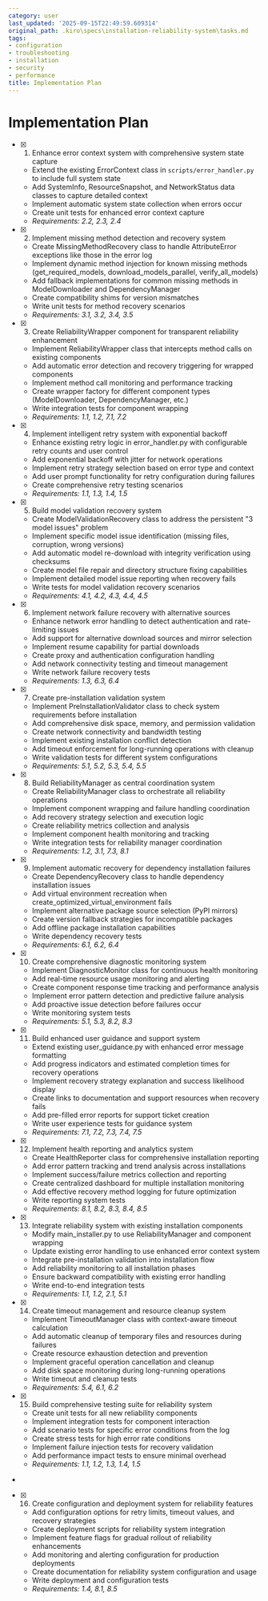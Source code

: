 ```yaml
---
category: user
last_updated: '2025-09-15T22:49:59.609314'
original_path: .kiro\specs\installation-reliability-system\tasks.md
tags:
- configuration
- troubleshooting
- installation
- security
- performance
title: Implementation Plan
---
```


# Implementation Plan

- [x] 1. Enhance error context system with comprehensive system state capture

  - Extend the existing ErrorContext class in `scripts/error_handler.py` to include full system state
  - Add SystemInfo, ResourceSnapshot, and NetworkStatus data classes to capture detailed context
  - Implement automatic system state collection when errors occur
  - Create unit tests for enhanced error context capture
  - _Requirements: 2.2, 2.3, 2.4_

- [x] 2. Implement missing method detection and recovery system

  - Create MissingMethodRecovery class to handle AttributeError exceptions like those in the error log
  - Implement dynamic method injection for known missing methods (get_required_models, download_models_parallel, verify_all_models)
  - Add fallback implementations for common missing methods in ModelDownloader and DependencyManager
  - Create compatibility shims for version mismatches
  - Write unit tests for method recovery scenarios
  - _Requirements: 3.1, 3.2, 3.4, 3.5_

- [x] 3. Create ReliabilityWrapper component for transparent reliability enhancement

  - Implement ReliabilityWrapper class that intercepts method calls on existing components
  - Add automatic error detection and recovery triggering for wrapped components
  - Implement method call monitoring and performance tracking
  - Create wrapper factory for different component types (ModelDownloader, DependencyManager, etc.)
  - Write integration tests for component wrapping
  - _Requirements: 1.1, 1.2, 7.1, 7.2_

- [x] 4. Implement intelligent retry system with exponential backoff

  - Enhance existing retry logic in error_handler.py with configurable retry counts and user control
  - Add exponential backoff with jitter for network operations
  - Implement retry strategy selection based on error type and context
  - Add user prompt functionality for retry configuration during failures
  - Create comprehensive retry testing scenarios
  - _Requirements: 1.1, 1.3, 1.4, 1.5_

- [x] 5. Build model validation recovery system

  - Create ModelValidationRecovery class to address the persistent "3 model issues" problem
  - Implement specific model issue identification (missing files, corruption, wrong versions)
  - Add automatic model re-download with integrity verification using checksums
  - Create model file repair and directory structure fixing capabilities
  - Implement detailed model issue reporting when recovery fails
  - Write tests for model validation recovery scenarios
  - _Requirements: 4.1, 4.2, 4.3, 4.4, 4.5_

- [x] 6. Implement network failure recovery with alternative sources

  - Enhance network error handling to detect authentication and rate-limiting issues
  - Add support for alternative download sources and mirror selection
  - Implement resume capability for partial downloads
  - Create proxy and authentication configuration handling
  - Add network connectivity testing and timeout management
  - Write network failure recovery tests
  - _Requirements: 1.3, 6.3, 6.4_

- [x] 7. Create pre-installation validation system

  - Implement PreInstallationValidator class to check system requirements before installation
  - Add comprehensive disk space, memory, and permission validation
  - Create network connectivity and bandwidth testing
  - Implement existing installation conflict detection
  - Add timeout enforcement for long-running operations with cleanup
  - Write validation tests for different system configurations
  - _Requirements: 5.1, 5.2, 5.3, 5.4, 5.5_

- [x] 8. Build ReliabilityManager as central coordination system

  - Create ReliabilityManager class to orchestrate all reliability operations
  - Implement component wrapping and failure handling coordination
  - Add recovery strategy selection and execution logic
  - Create reliability metrics collection and analysis
  - Implement component health monitoring and tracking
  - Write integration tests for reliability manager coordination
  - _Requirements: 1.2, 3.1, 7.3, 8.1_

- [x] 9. Implement automatic recovery for dependency installation failures

  - Create DependencyRecovery class to handle dependency installation issues
  - Add virtual environment recreation when create_optimized_virtual_environment fails
  - Implement alternative package source selection (PyPI mirrors)
  - Create version fallback strategies for incompatible packages
  - Add offline package installation capabilities
  - Write dependency recovery tests
  - _Requirements: 6.1, 6.2, 6.4_

- [x] 10. Create comprehensive diagnostic monitoring system

  - Implement DiagnosticMonitor class for continuous health monitoring
  - Add real-time resource usage monitoring and alerting
  - Create component response time tracking and performance analysis
  - Implement error pattern detection and predictive failure analysis
  - Add proactive issue detection before failures occur
  - Write monitoring system tests
  - _Requirements: 5.1, 5.3, 8.2, 8.3_

- [x] 11. Build enhanced user guidance and support system

  - Extend existing user_guidance.py with enhanced error message formatting
  - Add progress indicators and estimated completion times for recovery operations
  - Implement recovery strategy explanation and success likelihood display
  - Create links to documentation and support resources when recovery fails
  - Add pre-filled error reports for support ticket creation
  - Write user experience tests for guidance system
  - _Requirements: 7.1, 7.2, 7.3, 7.4, 7.5_

- [x] 12. Implement health reporting and analytics system

  - Create HealthReporter class for comprehensive installation reporting
  - Add error pattern tracking and trend analysis across installations
  - Implement success/failure metrics collection and reporting
  - Create centralized dashboard for multiple installation monitoring
  - Add effective recovery method logging for future optimization
  - Write reporting system tests
  - _Requirements: 8.1, 8.2, 8.3, 8.4, 8.5_

- [x] 13. Integrate reliability system with existing installation components

  - Modify main_installer.py to use ReliabilityManager and component wrapping
  - Update existing error handling to use enhanced error context system
  - Integrate pre-installation validation into installation flow
  - Add reliability monitoring to all installation phases
  - Ensure backward compatibility with existing error handling
  - Write end-to-end integration tests
  - _Requirements: 1.1, 1.2, 2.1, 5.1_

- [x] 14. Create timeout management and resource cleanup system

  - Implement TimeoutManager class with context-aware timeout calculation
  - Add automatic cleanup of temporary files and resources during failures
  - Create resource exhaustion detection and prevention
  - Implement graceful operation cancellation and cleanup
  - Add disk space monitoring during long-running operations
  - Write timeout and cleanup tests
  - _Requirements: 5.4, 6.1, 6.2_

- [x] 15. Build comprehensive testing suite for reliability system

  - Create unit tests for all new reliability components
  - Implement integration tests for component interaction
  - Add scenario tests for specific error conditions from the log
  - Create stress tests for high error rate conditions
  - Implement failure injection tests for recovery validation
  - Add performance impact tests to ensure minimal overhead
  - _Requirements: 1.1, 1.2, 1.3, 1.4, 1.5_

-

- [x] 16. Create configuration and deployment system for reliability features

  - Add configuration options for retry limits, timeout values, and recovery strategies
  - Create deployment scripts for reliability system integration
  - Implement feature flags for gradual rollout of reliability enhancements
  - Add monitoring and alerting configuration for production deployments
  - Create documentation for reliability system configuration and usage
  - Write deployment and configuration tests
  - _Requirements: 1.4, 8.1, 8.5_
